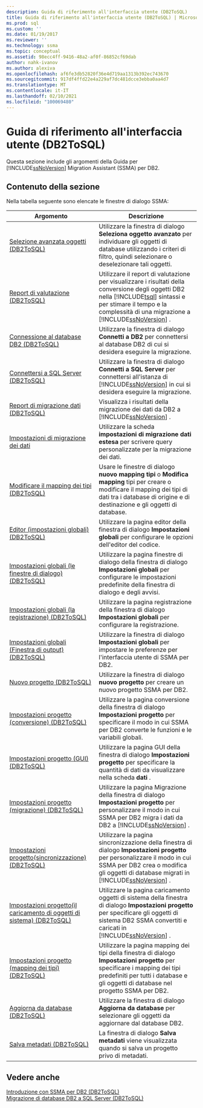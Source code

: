 ```yaml
---
description: Guida di riferimento all'interfaccia utente (DB2ToSQL)
title: Guida di riferimento all'interfaccia utente (DB2ToSQL) | Microsoft Docs
ms.prod: sql
ms.custom: ''
ms.date: 01/19/2017
ms.reviewer: ''
ms.technology: ssma
ms.topic: conceptual
ms.assetid: 98ecc4ff-9416-48a2-af0f-86852cf69dab
author: nahk-ivanov
ms.author: alexiva
ms.openlocfilehash: af6fe3db52820f36e4d719aa1313b392ec743670
ms.sourcegitcommit: 917df4ffd22e4a229af7dc481dcce3ebba0aa4d7
ms.translationtype: MT
ms.contentlocale: it-IT
ms.lasthandoff: 02/10/2021
ms.locfileid: "100069480"
---
```

# <a name="user-interface-reference-db2tosql"></a>Guida di riferimento all'interfaccia utente (DB2ToSQL)
Questa sezione include gli argomenti della Guida per [!INCLUDE[ssNoVersion](../../includes/ssnoversion-md.md)] Migration Assistant (SSMA) per DB2.  
  
## <a name="in-this-section"></a>Contenuto della sezione  
Nella tabella seguente sono elencate le finestre di dialogo SSMA:  
  
|Argomento|Descrizione|  
|-|-|  
|[Selezione avanzata oggetti &#40;DB2ToSQL&#41;](../../ssma/db2/advanced-object-selection-db2tosql.md)|Utilizzare la finestra di dialogo **Seleziona oggetto avanzato** per individuare gli oggetti di database utilizzando i criteri di filtro, quindi selezionare o deselezionare tali oggetti.|  
|[Report di valutazione &#40;DB2ToSQL&#41;](../../ssma/db2/assessment-report-db2tosql.md)|Utilizzare il report di valutazione per visualizzare i risultati della conversione degli oggetti DB2 nella [!INCLUDE[tsql](../../includes/tsql-md.md)] sintassi e per stimare il tempo e la complessità di una migrazione a [!INCLUDE[ssNoVersion](../../includes/ssnoversion-md.md)] .|  
|[Connessione al database DB2 &#40;DB2ToSQL&#41;](../../ssma/db2/connecting-to-db2-database-db2tosql.md)|Utilizzare la finestra di dialogo **Connetti a DB2** per connettersi al database DB2 di cui si desidera eseguire la migrazione.|  
|[Connettersi a SQL Server &#40;DB2ToSQL&#41;](../../ssma/db2/connect-to-sql-server-db2tosql.md)|Utilizzare la finestra di dialogo **Connetti a SQL Server** per connettersi all'istanza di [!INCLUDE[ssNoVersion](../../includes/ssnoversion-md.md)] in cui si desidera eseguire la migrazione.|  
|[Report di migrazione dati &#40;DB2ToSQL&#41;](../../ssma/db2/data-migration-report-db2tosql.md)|Visualizza i risultati della migrazione dei dati da DB2 a [!INCLUDE[ssNoVersion](../../includes/ssnoversion-md.md)] .|  
|[Impostazioni di migrazione dei dati](./data-migration-settings-db2tosql.md)|Utilizzare la scheda **impostazioni di migrazione dati estesa** per scrivere query personalizzate per la migrazione dei dati.|  
|[Modificare il mapping dei tipi &#40;DB2ToSQL&#41;](../../ssma/db2/edit-type-mapping-db2tosql.md)|Usare le finestre di dialogo **nuovo mapping tipi** o **Modifica mapping** tipi per creare o modificare il mapping dei tipi di dati tra i database di origine e di destinazione e gli oggetti di database.|  
|[Editor &#40;impostazioni globali&#41; &#40;DB2ToSQL&#41;](../../ssma/db2/global-settings-editor-db2tosql.md)|Utilizzare la pagina editor della finestra di dialogo **Impostazioni globali** per configurare le opzioni dell'editor del codice.|  
|[Impostazioni globali &#40;le finestre di dialogo&#41; &#40;DB2ToSQL&#41;](../../ssma/db2/global-settings-dialogs-db2tosql.md)|Utilizzare la pagina finestre di dialogo della finestra di dialogo **Impostazioni globali** per configurare le impostazioni predefinite della finestra di dialogo e degli avvisi.|  
|[Impostazioni globali &#40;la registrazione&#41; &#40;DB2ToSQL&#41;](../../ssma/db2/global-settings-logging-db2tosql.md)|Utilizzare la pagina registrazione della finestra di dialogo **Impostazioni globali** per configurare la registrazione.|  
|[Impostazioni globali &#40;Finestra di output&#41; &#40;DB2ToSQL&#41;](../../ssma/db2/global-settings-output-window-db2tosql.md)|Utilizzare la finestra di dialogo **Impostazioni globali** per impostare le preferenze per l'interfaccia utente di SSMA per DB2.|  
|[Nuovo progetto &#40;DB2ToSQL&#41;](../../ssma/db2/new-project-db2tosql.md)|Utilizzare la finestra di dialogo **nuovo progetto** per creare un nuovo progetto SSMA per DB2.|  
|[Impostazioni progetto &#40;conversione&#41; &#40;DB2ToSQL&#41;](../../ssma/db2/project-settings-conversion-db2tosql.md)|Utilizzare la pagina conversione della finestra di dialogo **Impostazioni progetto** per specificare il modo in cui SSMA per DB2 converte le funzioni e le variabili globali.|  
|[Impostazioni progetto &#40;GUI&#41; &#40;DB2ToSQL&#41;](../../ssma/db2/project-settings-gui-db2tosql.md)|Utilizzare la pagina GUI della finestra di dialogo **Impostazioni progetto** per specificare la quantità di dati da visualizzare nella scheda **dati** .|  
|[Impostazioni progetto &#40;migrazione&#41; &#40;DB2ToSQL&#41;](../../ssma/db2/project-settings-migration-db2tosql.md)|Utilizzare la pagina Migrazione della finestra di dialogo **Impostazioni progetto** per personalizzare il modo in cui SSMA per DB2 migra i dati da DB2 a [!INCLUDE[ssNoVersion](../../includes/ssnoversion-md.md)] .|  
|[Impostazioni progetto&#40;sincronizzazione&#41; &#40;DB2ToSQL&#41;](../../ssma/db2/project-settings-synchronization-db2tosql.md)|Utilizzare la pagina sincronizzazione della finestra di dialogo **Impostazioni progetto** per personalizzare il modo in cui SSMA per DB2 crea o modifica gli oggetti di database migrati in [!INCLUDE[ssNoVersion](../../includes/ssnoversion-md.md)] .|  
|[Impostazioni progetto&#40;il caricamento di oggetti di sistema&#41; &#40;DB2ToSQL&#41;](../../ssma/db2/project-settings-loading-system-objects-db2tosql.md)|Utilizzare la pagina caricamento oggetti di sistema della finestra di dialogo **Impostazioni progetto** per specificare gli oggetti di sistema DB2 SSMA convertiti e caricati in [!INCLUDE[ssNoVersion](../../includes/ssnoversion-md.md)] .|  
|[Impostazioni progetto &#40;mapping dei tipi&#41; &#40;DB2ToSQL&#41;](../../ssma/db2/project-settings-type-mapping-db2tosql.md)|Utilizzare la pagina mapping dei tipi della finestra di dialogo **Impostazioni progetto** per specificare i mapping dei tipi predefiniti per tutti i database e gli oggetti di database nel progetto SSMA per DB2.|  
|[Aggiorna da database &#40;DB2ToSQL&#41;](../../ssma/db2/refresh-from-database-db2tosql.md)|Utilizzare la finestra di dialogo **Aggiorna da database** per selezionare gli oggetti da aggiornare dal database DB2.|  
|[Salva metadati &#40;DB2ToSQL&#41;](../../ssma/db2/save-metadata-db2tosql.md)|La finestra di dialogo **Salva metadati** viene visualizzata quando si salva un progetto privo di metadati.|  
  
## <a name="see-also"></a>Vedere anche  
[Introduzione con SSMA per DB2 &#40;DB2ToSQL&#41;](../../ssma/db2/getting-started-with-ssma-for-db2-db2tosql.md)  
[Migrazione di database DB2 a SQL Server &#40;DB2ToSQL&#41;](../../ssma/db2/migrating-db2-databases-to-sql-server-db2tosql.md)  
